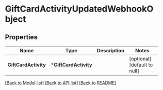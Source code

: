 # GiftCardActivityUpdatedWebhookObject

## Properties

 Name                 | Type                                         | Description | Notes                        
----------------------|----------------------------------------------|-------------|------------------------------
 **GiftCardActivity** | [***GiftCardActivity**](GiftCardActivity.md) |             | [optional] [default to null] 

[[Back to Model list]](../README.md#documentation-for-models) [[Back to API list]](../README.md#documentation-for-api-endpoints) [[Back to README]](../README.md)

